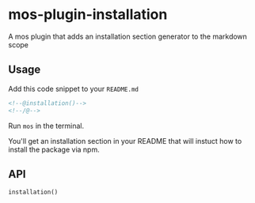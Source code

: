 # mos-plugin-installation

A mos plugin that adds an installation section generator to the markdown scope

## Usage

Add this code snippet to your `README.md`

```md
<!--@installation()-->
<!--/@-->
```

Run `mos` in the terminal.

You'll get an installation section in your README that will instuct how to install the package via npm.

## API

`installation()`
